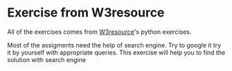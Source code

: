 # Exercise from W3resource

All of the exercises comes from [W3resource]("https://www.w3resource.com/python-exercises/python-basic-exercises.php")'s python exercises.

Most of the assigments need the help of search engine. Try to google it try it by yourself with appropriate queries. This exercise will help you to find the solution with search engine 